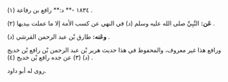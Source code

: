١٨٣٤ -** د:** رافع بن رفاعة (١) .

**عَن:** النَّبِيِّ صلى الله عليه وسلم (د) في النهي عن كسب الأمة إلا ما عملت بيديها (٢) .

**وعَنه:** طارق بْن عبد الرحمن القرشي (د) .

ورافع هذا غير معروف، والمحفوظ في هذا حديث هرير بْن عبد الرحمن بْن رافع بْن خديج (د) (٣) عن جده رافع بْن خديج (٤) .

روى له أبو داود.